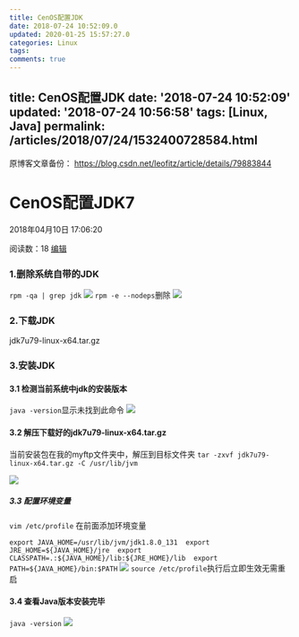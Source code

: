 ```yaml
---
title: CenOS配置JDK
date: 2018-07-24 10:52:09.0
updated: 2020-01-25 15:57:27.0
categories: Linux
tags: 
comments: true
---
```


title: CenOS配置JDK
date: '2018-07-24 10:52:09'
updated: '2018-07-24 10:56:58'
tags: [Linux, Java]
permalink: /articles/2018/07/24/1532400728584.html
---
原博客文章备份： https://blog.csdn.net/leofitz/article/details/79883844
# CenOS配置JDK7

2018年04月10日 17:06:20

阅读数：18 [编辑](https://mp.csdn.net/postedit/79883844)

### 1.删除系统自带的JDK

`rpm -qa | grep jdk` 
![](https://img-blog.csdn.net/20180410163432871?watermark/2/text/aHR0cDovL2Jsb2cuY3Nkbi5uZXQvTGVvRml0eg==/font/5a6L5L2T/fontsize/400/fill/I0JBQkFCMA==/dissolve/70/gravity/SouthEast) 
`rpm -e --nodeps`删除 
![](https://img-blog.csdn.net/20180410163748904?watermark/2/text/aHR0cDovL2Jsb2cuY3Nkbi5uZXQvTGVvRml0eg==/font/5a6L5L2T/fontsize/400/fill/I0JBQkFCMA==/dissolve/70/gravity/SouthEast)

### 2.下载JDK

jdk7u79-linux-x64.tar.gz

### 3.安装JDK

#### 3.1 检测当前系统中jdk的安装版本

`java -version`显示未找到此命令 
![](https://img-blog.csdn.net/20180410164541407?watermark/2/text/aHR0cDovL2Jsb2cuY3Nkbi5uZXQvTGVvRml0eg==/font/5a6L5L2T/fontsize/400/fill/I0JBQkFCMA==/dissolve/70/gravity/SouthEast)

#### 3.2 解压下载好的jdk7u79-linux-x64.tar.gz

当前安装包在我的myftp文件夹中，解压到目标文件夹 
`tar -zxvf jdk7u79-linux-x64.tar.gz -C /usr/lib/jvm`

![](https://img-blog.csdn.net/20180410165319714?watermark/2/text/aHR0cDovL2Jsb2cuY3Nkbi5uZXQvTGVvRml0eg==/font/5a6L5L2T/fontsize/400/fill/I0JBQkFCMA==/dissolve/70/gravity/SouthEast)

##### 3.3 配置环境变量

`vim /etc/profile` 
在前面添加环境变量

`export JAVA_HOME=/usr/lib/jvm/jdk1.8.0_131 
export JRE_HOME=${JAVA_HOME}/jre 
export CLASSPATH=.:${JAVA_HOME}/lib:${JRE_HOME}/lib 
export PATH=${JAVA_HOME}/bin:$PATH` 
![](https://img-blog.csdn.net/20180410170250726?watermark/2/text/aHR0cDovL2Jsb2cuY3Nkbi5uZXQvTGVvRml0eg==/font/5a6L5L2T/fontsize/400/fill/I0JBQkFCMA==/dissolve/70/gravity/SouthEast) 
`source /etc/profile`执行后立即生效无需重启

#### 3.4 查看Java版本安装完毕

`java -version` 
![](https://img-blog.csdn.net/20180410170527733?watermark/2/text/aHR0cDovL2Jsb2cuY3Nkbi5uZXQvTGVvRml0eg==/font/5a6L5L2T/fontsize/400/fill/I0JBQkFCMA==/dissolve/70/gravity/SouthEast)